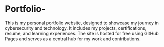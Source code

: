 # Portfolio-
This is my personal portfolio website, designed to showcase my journey in cybersecurity and technology. It includes my projects, certifications, resume, and learning experiences. The site is hosted for free using GitHub Pages and serves as a central hub for my work and contributions.
